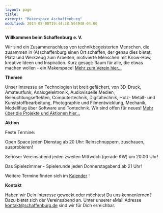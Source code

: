 ```yaml
---
layout: page
title: 
excerpt: "Makerspace Aschaffenburg"
modified: 2014-08-08T19:44:38.564948-04:00
---
```


__Willkommen beim Schaffenburg e. V.__

Wir sind ein Zusammenschluss von technikbegeisterten Menschen, die zusammen in (A)schaffenburg einen Ort schaffen, der genau dies bietet: Platz und Werkzeug zum Arbeiten, motivierte Menschen mit Know-How, kreative Ideen und Inspiration.
Kurz gesagt: Raum für alle, die etwas machen wollen - ein Makerspace! <a href="https://schaffenburg.de/Verein/">Mehr zum Verein hier...</a>

__Themen__

Unser Interesse an Technologien ist breit gefächert, von 3D-Druck, Amateurfunk, Analogelektronik, Audiovisuelle Medien, Beleuchtungseffekten, Computertechnik, Digitaltechnik, Holz- Metall- und Kunststoffbearbeitung, Photographie und Filmentwicklung, Mechanik, Modellflug über Software und Tontechnik. Wir sind offen für neues! <a href="http://schaffenburg.org/">Mehr über die Projekte und Aktionen hier...</a>

__Aktion__

Feste Termine:

Open Space jeden Dienstag ab 20 Uhr: Reinschnuppern, zuschauen, ausprobieren!

Seriöser Vereinsabend jeden zweiten Mittwoch (gerade KW) um 20:00 Uhr!

Das Spielezimmer - Spielerunde jeden Donnerstagabend ab 21 Uhr!

Weitere Termine finden sich im <a href="https://teamup.com/ks2d3e218f747a77d9">Kalender</a> !

__Kontakt__

Haben wir Dein Interesse geweckt oder möchtest Du uns kennenlernen? Dazu bietet sich der Vereinsabend an. Unter unserer eMail Adresse kontakt@schaffenburg.de sind wir für Dich erreichbar.
